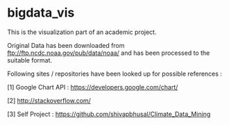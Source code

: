 # bigdata_vis
This is the visualization part of an academic project. 

Original Data has been downloaded from ftp://ftp.ncdc.noaa.gov/pub/data/noaa/ and has been processed to the suitable format. 

Following sites / repositories have been looked up for possible references : 

[1] Google Chart API : https://developers.google.com/chart/

[2] http://stackoverflow.com/

[3] Self Project : https://github.com/shivapbhusal/Climate_Data_Mining






